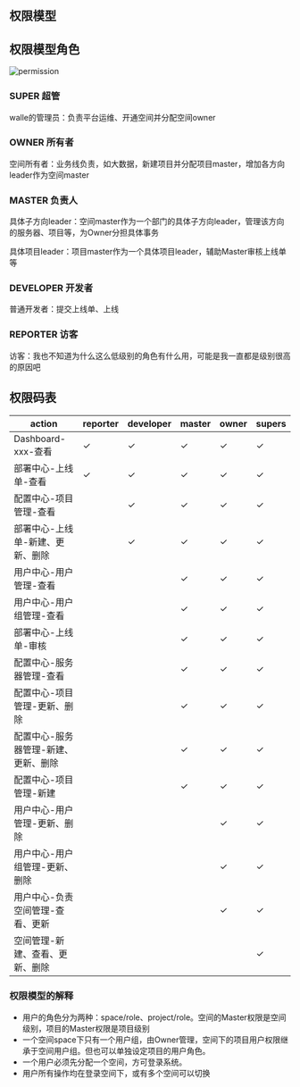 权限模型
---
## 权限模型角色

![permission](docs/2/zh-cn/static/permission.png)

### SUPER 超管
walle的管理员：负责平台运维、开通空间并分配空间owner

### OWNER 所有者
空间所有者：业务线负责，如大数据，新建项目并分配项目master，增加各方向leader作为空间master

### MASTER 负责人
具体子方向leader：空间master作为一个部门的具体子方向leader，管理该方向的服务器、项目等，为Owner分担具体事务

具体项目leader：项目master作为一个具体项目leader，辅助Master审核上线单等

### DEVELOPER 开发者
普通开发者：提交上线单、上线

### REPORTER 访客
访客：我也不知道为什么这么低级别的角色有什么用，可能是我一直都是级别很高的原因吧



## 权限码表
| action                               | reporter | developer | master | owner | supers |
| ------------------------------------ | -------- | --------- | ------ | ----- | ------ |
| Dashboard-xxx-查看                   | ✓        | ✓         | ✓      | ✓     | ✓      |
| 部署中心-上线单-查看                 | ✓        | ✓         | ✓      | ✓     | ✓      |
| 配置中心-项目管理-查看               |          | ✓         | ✓      | ✓     | ✓      |
| 部署中心-上线单-新建、更新、删除     |          | ✓         | ✓      | ✓     | ✓      |
| 用户中心-用户管理-查看               |          |           | ✓      | ✓     | ✓      |
| 用户中心-用户组管理-查看             |          |           | ✓      | ✓     | ✓      |
| 部署中心-上线单-审核                 |          |           | ✓      | ✓     | ✓      |
| 配置中心-服务器管理-查看             |          |           | ✓      | ✓     | ✓      |
| 配置中心-项目管理-更新、删除         |          |           | ✓      | ✓     | ✓      |
| 配置中心-服务器管理-新建、更新、删除 |          |           | ✓      | ✓     | ✓      |
| 配置中心-项目管理-新建               |          |           | ✓      | ✓     | ✓      |
| 用户中心-用户管理-更新、删除         |          |           |        | ✓     | ✓      |
| 用户中心-用户组管理-更新、删除       |          |           |        | ✓     | ✓      |
| 用户中心-负责空间管理-查看、更新     |          |           |        | ✓     | ✓      |
| 空间管理-新建、查看、更新、删除      |          |           |        |       | ✓      |


### 权限模型的解释
- 用户的角色分为两种：space/role、project/role。空间的Master权限是空间级别，项目的Master权限是项目级别
- 一个空间space下只有一个用户组，由Owner管理，空间下的项目用户权限继承于空间用户组。但也可以单独设定项目的用户角色。
- 一个用户必须先分配一个空间，方可登录系统。
- 用户所有操作均在登录空间下，或有多个空间可以切换

